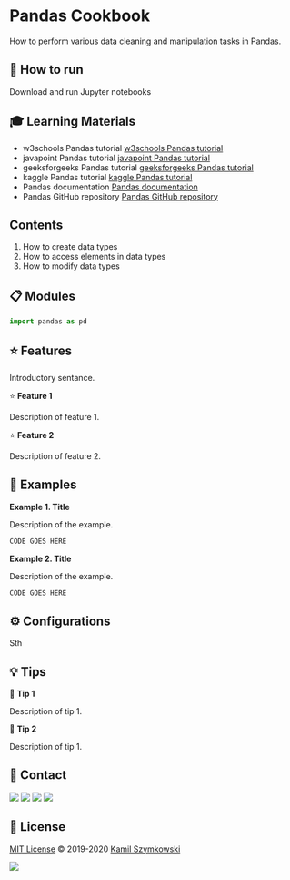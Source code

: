 
# Pandas Cookbook
How to perform various data cleaning and manipulation tasks in Pandas.

## 🚀 How to run
Download and run Jupyter notebooks

## 🎓 Learning Materials
* w3schools Pandas tutorial [w3schools Pandas tutorial](https://www.w3schools.com/python/pandas/default.asp)
* javapoint Pandas tutorial [javapoint Pandas tutorial](https://www.javatpoint.com/python-pandas)
* geeksforgeeks Pandas tutorial [geeksforgeeks Pandas tutorial](https://www.geeksforgeeks.org/pandas-tutorial/?ref=lbp)
* kaggle Pandas tutorial [kaggle Pandas tutorial](https://www.kaggle.com/learn/pandas)
* Pandas documentation [Pandas documentation](https://pandas.pydata.org/getting_started.html)
* Pandas GitHub repository [Pandas GitHub repository](https://github.com/pandas-dev/pandas)

## Contents
1. How to create data types
2. How to access elements in data types
3. How to modify data types

## 📋 Modules
```python
import pandas as pd
```

## ⭐ Features
Introductory sentance.

⭐ **Feature 1**

Description of feature 1.

⭐ **Feature 2**

Description of feature 2.

## 📝 Examples
**Example 1. Title**

Description of the example.
```javascript
CODE GOES HERE
```
**Example 2. Title**

Description of the example.
```javascript
CODE GOES HERE
```

## ⚙ Configurations
Sth

## 💡 Tips
💭 **Tip 1**

Description of tip 1.

💭 **Tip 2**

Description of tip 1.

## 📧 Contact
[![](https://img.shields.io/twitter/url?label=/SzymkowskiDev&style=social&url=https%3A%2F%2Ftwitter.com%2FSzymkowskiDev)](https://twitter.com/SzymkowskiDev) [![](https://img.shields.io/twitter/url?label=/kamil-szymkowski/&logo=linkedin&logoColor=%230077B5&style=social&url=https%3A%2F%2Fwww.linkedin.com%2Fin%2Fkamil-szymkowski%2F)](https://www.linkedin.com/in/kamil-szymkowski/) [![](https://img.shields.io/twitter/url?label=@szymkowskidev&logo=medium&logoColor=%23292929&style=social&url=https%3A%2F%2Fmedium.com%2F%40szymkowskidev)](https://medium.com/@szymkowskidev) [![](https://img.shields.io/twitter/url?label=/SzymkowskiDev&logo=github&logoColor=%23292929&style=social&url=https%3A%2F%2Fgithub.com%2FSzymkowskiDev)](https://github.com/SzymkowskiDev)

## 📄 License
[MIT License](https://choosealicense.com/licenses/mit/) ©️ 2019-2020 [Kamil Szymkowski](https://github.com/SzymkowskiDev "Get in touch!")

[![](https://img.shields.io/badge/license-MIT-green?style=plastic)](https://choosealicense.com/licenses/mit/)





